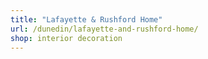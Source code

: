 ```yaml
---
title: "Lafayette & Rushford Home"
url: /dunedin/lafayette-and-rushford-home/
shop: interior decoration
---
```

